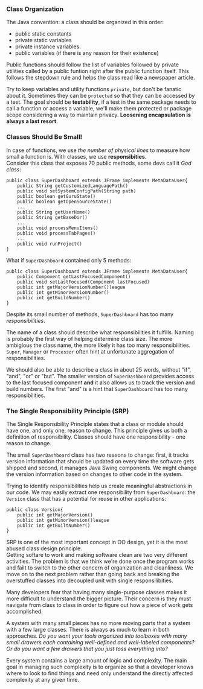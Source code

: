 ### Class Organization
The Java convention: a class should be organized in this order: 
- public static constants
- private static variables
- private instance variables. 
- public variables (if there is any reason for their existence)       
    
Public functions should follow the list of variables followed by private utilities called by a public funtion right after the public function itself. This follows the stepdown rule and helps the class read like a newspaper article.    

Try to keep variables and utility functions `private`, but don't be fanatic about it. Sometimes they can be `protected` so that they can be accessed by a test. The goal should be **testability**, if a test in the same package needs to call a function or access a variable, we'll make them protected or package scope considering a way to maintain privacy. **Loosening encapsulation is always a last resort**. 

### Classes Should Be Small!
In case of functions, we use *the number of physical lines* to measure how small a function is. With classes, we use **responsibities**.     
Consider this class that exposes 70 public methods, some devs call it *God class*:
```
public class SuperDashboard extends JFrame implements MetaDataUser{
    public String getCustomizedLanguagePath()
    public void setSystemConfigPath(String path)
    public boolean getGuruState()
    public boolean getOpenSourceState()
    ...
    public String getUserHome()
    public String getBaseDir()
    ...
    public void processMenuItems()
    public void processTabPages()
    ...
    public void runProject()
}
```
What if `SuperDashboard` contained only 5 methods:
```
public class SuperDashboard extends JFrame implements MetaDataUser{
    public Component getLastFocusedComponent()
    public void setLastFocused(Component lastFocused)
    public int getMajorVersionNumber()league
    public int getMinorVersionNumber()
    public int getBuildNumber()
}
```
Despite its small number of methods, `SuperDashboard` has too many *responsibilities*.      

The name of a class should describe what responsibilities it fulfills. Naming is probably the first way of helping determine class size. The more ambigious the class name, the more likely it has too many responsibilities. `Super`, `Manager` or `Processor` often hint at unfortunate aggregation of responsibilities.      

We should also be able to describe a class in about 25 words, without "if", "and", "or" or "but". The smaller version of `SuperDashboard` provides access to the last focused component **and** it also allows us to track the version and build numbers. The first "and" is a hint that `SuperDashboard` has too many responsibilities.

### The Single Responsibility Principle (SRP)
The Single Responsibility Principle states that a class or module should have one, and only one, reason to change. This principle gives us both a definition of responsibility. Classes should have one responsibility - one reason to change.      

The small `SuperDashboard` class has two reasons to change: first, it tracks version information that should be updated on every time the software gets shipped and second, it manages Java Swing components. We might change the version information based on changes to other code in the system.     

Trying to identify responsibilities help us create meaningful abstractions in our code. We may easily extract one responsibility from `SuperDashboard`: the `Version` class that has a potential for reuse in other applications:
```
public class Version{
    public int getMajorVersion()
    public int getMinorVersion()league
    public int getBuiltNumber()
}
```
SRP is one of the most important concept in OO design, yet it is the most abused class design principle.     
Getting softare to work and making software clean are two very different activities. The problem is that we think we're done once the program works and failt to switch to the other concern of organization and cleanliness. We move on to the next problem rather than going back and breaking the overstuffed classes into decoupled unit with single responsilibities.       

Many developers fear that having many single-purpose classes makes it more difficult to understand the bigger picture. Their concern is they must navigate from class to class in order to figure out how a piece of work gets accomplished.       

A system with many small pieces has no more moving parts that a system with a few large classes. There is always as much to learn in both approaches. *Do you want your tools organized into toolboxes with many small drawers each containing well-defined and well-labeled components? Or do you want a few drawers that you just toss everything into?*     

Every system contains a large amount of logic and complexity. The main goal in managing such complexity is to organize so that a developer knows where to look to find things and need only understand the directly affected complexity at any given time. 



